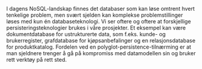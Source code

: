 I dagens NoSQL-landskap finnes det databaser som kan løse omtrent hvert tenkelige problem, men svært sjelden kan komplekse problemstillinger løses med kun én databaseteknologi. Vi ser oftere og oftere at forskjellige persisteringsteknologier brukes i våre prosjekter. Et eksempel kan være dokumentdatabase for ustrukturerte data, som f.eks. kunde- og brukerregister, grafdatabase for kjøpsanbefalinger og en relasjonsdatabase for produktkatalog. Fordelen ved en polyglot-persistence-tilnærming er at man sjeldnere trenger å gå på kompromiss med datamodellen sin og bruker rett verktøy på rett sted.